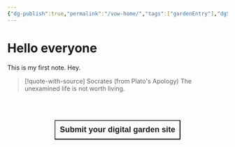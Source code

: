```yaml
---
{"dg-publish":true,"permalink":"/vow-home/","tags":["gardenEntry"],"dgShowToc":true,"noteIcon":"3"}
---
```


# Hello everyone
This is my first note. 
Hey.

> [!quote-with-source] Socrates (from Plato's Apology)
> The unexamined life is not worth living.



<div style="display: flex; justify-content: center; cursor: pointer;">
	<a href="https://github.com/oleeskild/obsidian-digital-garden/issues/55" target="_blank">
		<button style=" font-size: 18px; padding: 10px; height: fit-content; margin-top: 50px; background: var(--text-accent); font-weight: 600; color: var(--text-on-accent); ">
			Submit your digital garden site
		</button>
	</a>
</div>
